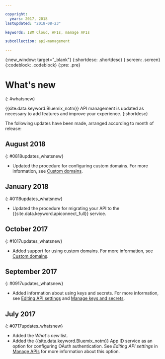 ```yaml
---

copyright:
  years: 2017, 2018
lastupdated: "2018-08-23"

keywords: IBM Cloud, APIs, manage APIs

subcollection: api-management

---
```


{:new_window: target="_blank"}
{:shortdesc: .shortdesc}
{:screen: .screen}
{:codeblock: .codeblock}
{:pre: .pre}

# What's new
{: #whatsnew}

{{site.data.keyword.Bluemix_notm}} API management is updated as necessary to add features and improve your experience.
{:shortdesc}

The following updates have been made, arranged according to month of release:

## August 2018
{: #0818updates_whatsnew}
* Updated the procedure for configuring custom domains. For more information, see [Custom domains](/docs/services/api-management?topic=api-management-manage_apis#custom_domains_manage_apis).

## January 2018
{: #0118updates_whatsnew}

* Updated the procedure for migrating your API to the {{site.data.keyword.apiconnect_full}} service.

## October 2017
{: #1017updates_whatsnew}

* Added support for using custom domains. For more information, see [Custom domains](/docs/services/api-management?topic=api-management-manage_apis#custom_domains_manage_apis).

## September 2017
{: #0917updates_whatsnew}

* Added information about using keys and secrets. For more information, see [Editing API settings](/docs/services/api-management?topic=api-management-manage_apis#settings_apis_manage_apis) and [Manage keys and secrets](/docs/services/api-management?topic=api-management-keys_secrets). 

## July 2017
{: #0717updates_whatsnew}

* Added the *What's new* list.
* Added the {{site.data.keyword.Bluemix_notm}} App ID service as an option for configuring OAuth authentication. See *Editing API settings* in [Manage APIs](/docs/services/api-management?topic=api-management-manage_apis) for more information about this option.
